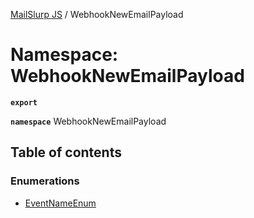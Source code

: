 [MailSlurp JS](../README.md) / WebhookNewEmailPayload

# Namespace: WebhookNewEmailPayload

**`export`**

**`namespace`** WebhookNewEmailPayload

## Table of contents

### Enumerations

- [EventNameEnum](../enums/WebhookNewEmailPayload.EventNameEnum.md)
